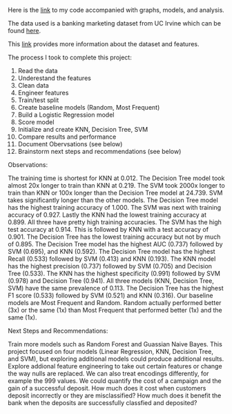 Here is the [link](https://github.com/SamanthaHGerber/practicalapplication3/blob/main/prompt_III.ipynb) to my code accompanied with graphs, models, and analysis. 

The data used is a banking marketing dataset from UC Irvine which can be found [here](https://archive.ics.uci.edu/dataset/222/bank+marketing).

This [link](https://mo-pcco.s3.us-east-1.amazonaws.com/BH-PCMLAI/module_17/module_17_starter.zip) provides more information about the dataset and features. 

The process I took to complete this project:
1. Read the data
2. Underestand the features
3. Clean data
4. Engineer features
5. Train/test split
6. Create baseline models (Random, Most Frequent)
7. Build a Logistic Regression model
8. Score model
9. Initialize and create KNN, Decision Tree, SVM
10. Compare results and performance
11. Document Obervsations (see below)
12. Brainstorm next steps and recommendations (see below)

Observations:

The training time is shortest for KNN at 0.012. The Decision Tree model took almost 20x longer to train than KNN at 0.219. The SVM took 2000x longer to train than KNN or 100x longer than the Decision Tree model at 24.739. SVM takes significantly longer than the other models.
The Decision Tree model has the highest training accuracy of 1.000. The SVM was next with training accuracy of 0.927. Lastly the KNN had the lowest training accuracy at 0.899. All three have pretty high training accuracies.
The SVM has the high test accuracy at 0.914. This is followed by KNN with a test accuracy of 0.901. The Decision Tree has the lowest training accuracy but not by much of 0.895.
The Decision Tree model has the highest AUC (0.737) followed by SVM (0.695), and KNN (0.592).
The Decision Tree model has the highest Recall (0.533) followed by SVM (0.413) and KNN (0.193).
The KNN model has the highest precision (0.737) followed by SVM (0.705) and Decision Tree (0.533).
The KNN has the highest specificity (0.991) followed by SVM (0.978) and Decision Tree (0.941).
All three models (KNN, Decision Tree, SVM) have the same prevalence of 0.113.
The Decision Tree has the highest F1 score (0.533) followed by SVM (0.521) and KNN (0.316).
Our baseline models are Most Frequent and Random. Random actually performed better (3x) or the same (1x) than Most Frequent that performed better (1x) and the same (1x).

Next Steps and Recommendations:

Train more models such as Random Forest and Guassian Naive Bayes. This project focused on four models (Linear Regression, KNN, Decision Tree, and SVM), but exploring additional models could produce additional results.
Explore addional feature engineering to take out certain features or change the way nulls are replaced. We can also treat encodings differently, for example the 999 values.
We could quantify the cost of a campaign and the gain of a successful deposit. How much does it cost when customers deposit incorrectly or they are misclassified? How much does it benefit the bank when the deposits are successfully classfied and deposited?
